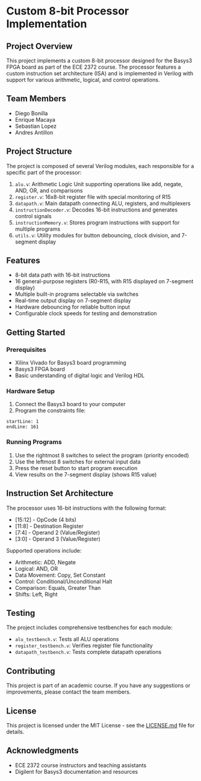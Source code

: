 # Custom 8-bit Processor Implementation

## Project Overview

This project implements a custom 8-bit processor designed for the Basys3 FPGA board as part of the ECE 2372 course. The processor features a custom instruction set architecture (ISA) and is implemented in Verilog with support for various arithmetic, logical, and control operations.

## Team Members

- Diego Bonilla
- Enrique Macaya
- Sebastian Lopez
- Andres Antillon

## Project Structure

The project is composed of several Verilog modules, each responsible for a specific part of the processor:

1. `alu.v`: Arithmetic Logic Unit supporting operations like add, negate, AND, OR, and comparisons
2. `register.v`: 16x8-bit register file with special monitoring of R15
3. `datapath.v`: Main datapath connecting ALU, registers, and multiplexers
4. `instructionDecoder.v`: Decodes 16-bit instructions and generates control signals
5. `instructionMemory.v`: Stores program instructions with support for multiple programs
6. `utils.v`: Utility modules for button debouncing, clock division, and 7-segment display

## Features

- 8-bit data path with 16-bit instructions
- 16 general-purpose registers (R0-R15, with R15 displayed on 7-segment display)
- Multiple built-in programs selectable via switches
- Real-time output display on 7-segment display
- Hardware debouncing for reliable button input
- Configurable clock speeds for testing and demonstration

## Getting Started

### Prerequisites

- Xilinx Vivado for Basys3 board programming
- Basys3 FPGA board
- Basic understanding of digital logic and Verilog HDL

### Hardware Setup

1. Connect the Basys3 board to your computer
2. Program the constraints file:

```verilog:constraints/basys3.xdc
startLine: 1
endLine: 161
```

### Running Programs

1. Use the rightmost 8 switches to select the program (priority encoded)
2. Use the leftmost 8 switches for external input data
3. Press the reset button to start program execution
4. View results on the 7-segment display (shows R15 value)

## Instruction Set Architecture

The processor uses 16-bit instructions with the following format:
- [15:12] - OpCode (4 bits)
- [11:8]  - Destination Register
- [7:4]   - Operand 2 (Value/Register)
- [3:0]   - Operand 3 (Value/Register)

Supported operations include:
- Arithmetic: ADD, Negate
- Logical: AND, OR
- Data Movement: Copy, Set Constant
- Control: Conditional/Unconditional Halt
- Comparison: Equals, Greater Than
- Shifts: Left, Right

## Testing

The project includes comprehensive testbenches for each module:
- `alu_testbench.v`: Tests all ALU operations
- `register_testbench.v`: Verifies register file functionality
- `datapath_testbench.v`: Tests complete datapath operations

## Contributing

This project is part of an academic course. If you have any suggestions or improvements, please contact the team members.

## License

This project is licensed under the MIT License - see the [LICENSE.md](LICENSE.md) file for details.

## Acknowledgments

- ECE 2372 course instructors and teaching assistants
- Digilent for Basys3 documentation and resources

